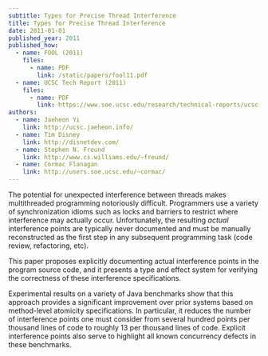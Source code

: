 ```yaml
---
subtitle: Types for Precise Thread Interference
title: Types for Precise Thread Interference
date: 2011-01-01
published_year: 2011
published_how:
  - name: FOOL (2011)
    files:
      - name: PDF
        link: /static/papers/fool11.pdf
  - name: UCSC Tech Report (2011)
    files:
      - name: PDF
        link: https://www.soe.ucsc.edu/research/technical-reports/ucsc-soe-11-22/download
authors:
  - name: Jaeheon Yi
    link: http://ucsc.jaeheon.info/
  - name: Tim Disney
    link: http://disnetdev.com/
  - name: Stephen N. Freund
    link: http://www.cs.williams.edu/~freund/
  - name: Cormac Flanagan
    link: http://users.soe.ucsc.edu/~cormac/
---
```


The potential for unexpected interference between threads makes multithreaded programming
notoriously difficult.
Programmers use a variety of synchronization idioms
such as locks and barriers to restrict where interference may actually occur.
Unfortunately, the resulting _actual_ interference points
are typically never documented and must be manually reconstructed as the first step in
any subsequent programming task (code review, refactoring, etc).

This paper proposes explicitly documenting actual interference points
in the program source code, and it presents a type and effect system for
verifying the correctness of these interference specifications.

Experimental results on a variety of Java benchmarks show that this
approach provides a significant improvement over prior systems based
on method-level atomicity specifications. In particular, it reduces
the number of interference points one must consider from several
hundred points per thousand lines of code to roughly 13 per thousand
lines of code. Explicit interference points also serve to highlight all known
concurrency defects in these benchmarks.
